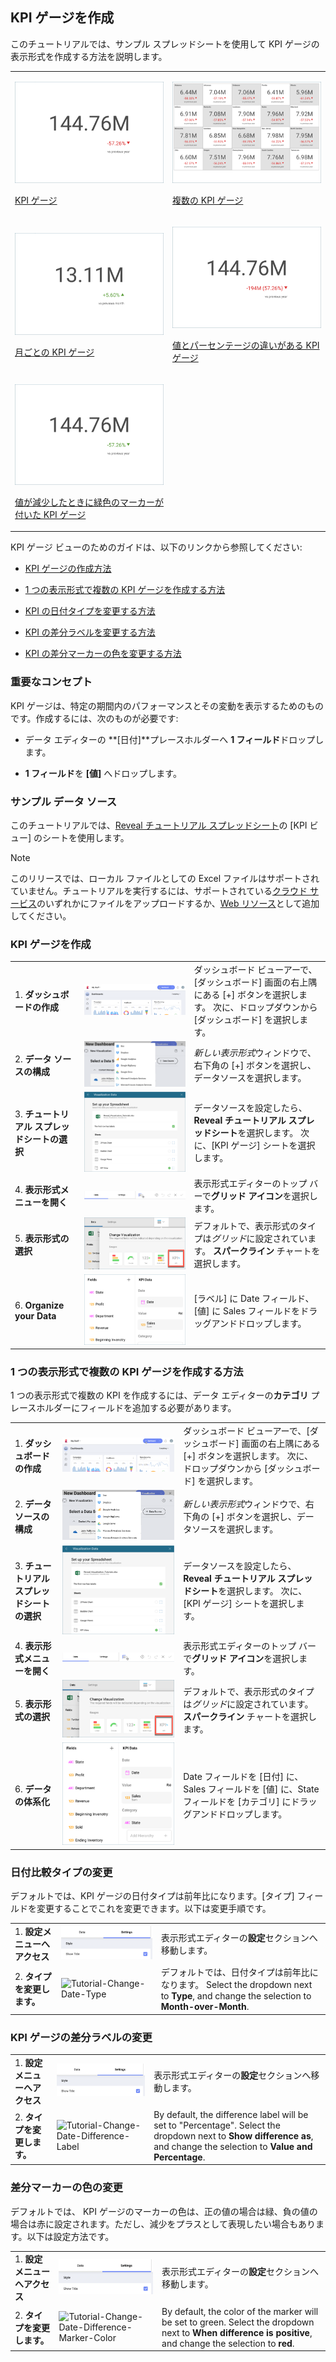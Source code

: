## KPI ゲージを作成

このチュートリアルでは、サンプル スプレッドシートを使用して KPI ゲージの表示形式を作成する方法を説明します。

<table>
<colgroup>
<col style="width: 50%" />
<col style="width: 50%" />
</colgroup>
<tbody>
<tr class="odd">
<td><p><img src="images/KPIGaugeSimple_All.png" alt="KPIGaugeSimple All" /><br />
</p>
<p><a href="#create-kpi-gauge">KPI ゲージ</a><br />
</p></td>
<td><p><img src="images/TutorialMultipleKPIGauges_All.png" alt="TutorialMultipleKPIGauges All" /><br />
</p>
<p><a href="#adding-category-kpi">複数の KPI ゲージ</a><br />
</p></td>
</tr>
<tr class="even">
<td><p><img src="images/KPIGaugePreviousMonth_All.png" alt="KPIGaugePreviousMonth All" /><br />
</p>
<p><a href="#changing-date-comparison-type">月ごとの KPI ゲージ</a><br />
</p></td>
<td><p><img src="images/KPIGaugeValuePercentage_All.png" alt="KPIGaugeValuePercentage All" /><br />
</p>
<p><a href="#changing-difference-label-kpi">値とパーセンテージの違いがある KPI ゲージ</a><br />
</p></td>
</tr>
<tr class="odd">
<td><p><img src="images/KPIGaugeDifferenceColor_All.png" alt="KPIGaugeDifferenceColor All" /><br />
</p>
<p><a href="#changing-color-difference-marker">値が減少したときに緑色のマーカーが付いた KPI ゲージ</a><br />
</p></td>
<td></td>
</tr>
</tbody>
</table>

KPI ゲージ ビューのためのガイドは、以下のリンクから参照してください:

  - [KPI ゲージの作成方法](#create-kpi-gauge)

  - [1 つの表示形式で複数の KPI ゲージを作成する方法](#adding-category-kpi)

  - [KPI の日付タイプを変更する方法](#changing-date-comparison-type)

  - [KPI の差分ラベルを変更する方法](#changing-difference-label-kpi)

  - [KPI の差分マーカーの色を変更する方法](#changing-color-difference-marker)

### 重要なコンセプト

KPI ゲージは、特定の期間内のパフォーマンスとその変動を表示するためのものです。作成するには、次のものが必要です:

  - データ エディターの **[日付]**プレースホルダーへ **1 フィールド**ドロップします。

  - **1 フィールド**を **[値]** へドロップします。

### サンプル データ ソース

このチュートリアルでは、[Reveal チュートリアル スプレッドシート](http://download.infragistics.com/reportplus/help/samples/Reveal_Visualization_Tutorials.xlsx)の [KPI ビュー] のシートを使用します。

>[!NOTE]
>このリリースでは、ローカル ファイルとしての Excel ファイルはサポートされていません。チュートリアルを実行するには、サポートされている[クラウド サービス](data-sources.md)のいずれかにファイルをアップロードするか、[Web リソース](web-resource.md)として追加してください。

<a name='creating-kpi-gauge'></a>
### KPI ゲージを作成

|                                          |                                                                                              |                                                                                                                                                      |
| ---------------------------------------- | -------------------------------------------------------------------------------------------- | ---------------------------------------------------------------------------------------------------------------------------------------------------- |
| 1\. **ダッシュボードの作成**               | ![Tutorials-Create-New-Dashboard](images/Tutorials-Create-New-Dashboard.png)                 | ダッシュボード ビューアーで、[ダッシュボード] 画面の右上隅にある [+] ボタンを選択します。 次に、ドロップダウンから [ダッシュボード] を選択します。 |
| 2\. **データ ソースの構成**       | ![Tutorials-Select-Data-Source](images/Tutorials-Select-Data-Source.png)                     | *新しい表示形式*ウィンドウで、右下角の [+] ボタンを選択し、データソースを選択します。                                       |
| 3\. **チュートリアル スプレッドシートの選択** | ![Tutorials-Select-KPI-Gauge-Spreadsheet](images/Tutorials-Select-KPI-Gauge-Spreadsheet.png) | データソースを設定したら、**Reveal チュートリアル スプレッドシート**を選択します。 次に、[KPI ゲージ] シートを選択します。                                 |
| 4\. **表示形式メニューを開く**     | ![Tutorials-Select-Change-Visualization](images/Tutorials-Select-Change-Visualization.png)   | 表示形式エディターのトップ バーで**グリッド アイコン**を選択します。                                                                                |
| 5\. **表示形式の選択**        | ![Tutorials-Select-KPI-Gauge](images/Tutorials-Select-KPI-Gauge.png)                         | デフォルトで、表示形式のタイプは*グリッド*に設定されています。 **スパークライン** チャートを選択します。                                                            |
| 6\. **Organize your Data**               | ![Tutorials-KPIGauge-Organizing-Data](images/Tutorials-KPIGauge-Organizing-Data.png)         | [ラベル] に Date フィールド、[値] に Sales フィールドをドラッグアンドドロップします。                                                                       |

<a name='adding-category-kpi'></a>
### 1 つの表示形式で複数の KPI ゲージを作成する方法

1 つの表示形式で複数の KPI を作成するには、データ エディターの**カテゴリ** プレースホルダーにフィールドを追加する必要があります。

|                                          |                                                                                                      |                                                                                                                                                      |
| ---------------------------------------- | ---------------------------------------------------------------------------------------------------- | ---------------------------------------------------------------------------------------------------------------------------------------------------- |
| 1\. **ダッシュボードの作成**               | ![Tutorials-Create-New-Dashboard](images/Tutorials-Create-New-Dashboard.png)                         | ダッシュボード ビューアーで、[ダッシュボード] 画面の右上隅にある [+] ボタンを選択します。 次に、ドロップダウンから [ダッシュボード] を選択します。 |
| 2\. **データ ソースの構成**       | ![Tutorials-Select-Data-Source](images/Tutorials-Select-Data-Source.png)                             | *新しい表示形式*ウィンドウで、右下角の [+] ボタンを選択し、データソースを選択します。                                       |
| 3\. **チュートリアル スプレッドシートの選択** | ![Tutorials-Select-KPI-Gauge-Spreadsheet](images/Tutorials-Select-KPI-Gauge-Spreadsheet.png)         | データソースを設定したら、**Reveal チュートリアル スプレッドシート**を選択します。 次に、[KPI ゲージ] シートを選択します。                                 |
| 4\. **表示形式メニューを開く**     | ![Tutorials-Select-Change-Visualization](images/Tutorials-Select-Change-Visualization.png)           | 表示形式エディターのトップ バーで**グリッド アイコン**を選択します。                                                                                |
| 5\. **表示形式の選択**        | ![Tutorials-Select-KPI-Gauge](images/Tutorials-Select-KPI-Gauge.png)                                 | デフォルトで、表示形式のタイプは*グリッド*に設定されています。 **スパークライン** チャートを選択します。                                                            |
| 6\. **データの体系化**               | ![Tutorials-MultipleKPIGauge-Organizing-Data](images/Tutorials-MultipleKPIGauge-Organizing-Data.png) | Date フィールドを [日付] に、Sales フィールドを [値] に、State フィールドを [カテゴリ] にドラッグアンドドロップします。                                    |

<a name='changing-date-comparison-type'></a>
### 日付比較タイプの変更

デフォルトでは、KPI ゲージの日付タイプは前年比になります。[タイプ] フィールドを変更することでこれを変更できます。以下は変更手順です。

|                                  |                                                                        |                                                                                                                                                |
| -------------------------------- | ---------------------------------------------------------------------- | ---------------------------------------------------------------------------------------------------------------------------------------------- |
| 1\. **設定メニューへアクセス** | ![Tutorials-Navigate-Settings](images/Tutorials-Navigate-Settings.png) | 表示形式エディターの**設定**セクションへ移動します。                                                                                    |
| 2\. **タイプを変更します。**          | ![Tutorial-Change-Date-Type](images/Change-Date-Type.png)     | デフォルトでは、日付タイプは前年比になります。 Select the dropdown next to **Type**, and change the selection to **Month-over-Month**. |

<a name='changingdifferencelabelkpi'></a>
### KPI ゲージの差分ラベルの変更

|                                  |                                                                                            |                                                                                                                                                                         |
| -------------------------------- | ------------------------------------------------------------------------------------------ | ----------------------------------------------------------------------------------------------------------------------------------------------------------------------- |
| 1\. **設定メニューへアクセス** | ![Tutorials-Navigate-Settings](images/Tutorials-Navigate-Settings.png)                     | 表示形式エディターの**設定**セクションへ移動します。                                                                                                             |
| 2\. **タイプを変更します。**          | ![Tutorial-Change-Date-Difference-Label](images/Change-Date-Difference-Label.png) | By default, the difference label will be set to "Percentage". Select the dropdown next to **Show difference as**, and change the selection to **Value and Percentage**. |

<a name='changing-color-difference-marker'></a>
### 差分マーカーの色の変更

デフォルトでは、 KPI ゲージのマーカーの色は、正の値の場合は緑、負の値の場合は赤に設定されます。ただし、減少をプラスとして表現したい場合もあります。以下は設定方法です。

|                                  |                                                                                                          |                                                                                                                                                             |
| -------------------------------- | -------------------------------------------------------------------------------------------------------- | ----------------------------------------------------------------------------------------------------------------------------------------------------------- |
| 1\. **設定メニューへアクセス** | ![Tutorials-Navigate-Settings](images/Tutorials-Navigate-Settings.png)                                   | 表示形式エディターの**設定**セクションへ移動します。                                                                                                 |
| 2\. **タイプを変更します。**          | ![Tutorial-Change-Date-Difference-Marker-Color](images/Change-Date-Difference-Marker-Color.png) | By default, the color of the marker will be set to green. Select the dropdown next to **When difference is positive**, and change the selection to **red**. |

